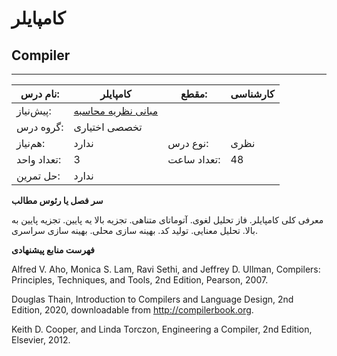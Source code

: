 # کامپایلر
## Compiler
_______________________________________________________________________________
| نام درس:    | کامپایلر                                                                         | مقطع:       | کارشناسی      |
| ----------- | -------------------------------------------------------------------------------- | ----------- | ------------- |
| پیش‌نیاز:   | [مبانی نظریه محاسبه](../mandatory/Introduction-to-The-theory-of-Computation.md)
 | گروه درس:   | تخصصی اختیاری |
| هم‌نیاز:    | ندارد                                                                            | نوع درس:    | نظری          |
| تعداد واحد: | 3                                                                                | تعداد ساعت: | 48            |
| حل تمرین:   |  ندارد                                                                           |             |               |

**سر فصل یا رئوس مطالب**

معرفی کلی کامپایلر. فاز تحلیل لغوی. آتوماتای متناهی. تجزیه بالا یه پایین. تجزیه پایین به بالا. تحلیل معنایی. تولید کد. بهینه سازی محلی. بهینه سازی سراسری.

**فهرست منابع پیشنهادی**

Alfred V. Aho, Monica S. Lam, Ravi Sethi, and Jeffrey D. Ullman, Compilers: Principles, Techniques, and Tools, 2nd Edition, Pearson, 2007.

Douglas Thain, Introduction to Compilers and Language Design, 2nd Edition, 2020, downloadable from http://compilerbook.org.

Keith D. Cooper, and Linda Torczon, Engineering a Compiler, 2nd Edition, Elsevier, 2012.

